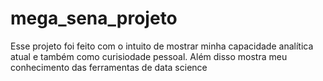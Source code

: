 # mega_sena_projeto
Esse projeto foi feito com o intuito de mostrar minha capacidade analítica atual e também como curisiodade pessoal. Além disso mostra meu conhecimento das ferramentas de data science
